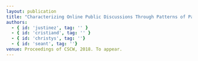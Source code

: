 ```yaml
---
layout: publication
title: "Characterizing Online Public Discussions Through Patterns of Participant Interactions"
authors:
  - { id: 'justinez', tag: '' }
  - { id: 'cristiand', tag: '' }
  - { id: 'christys', tag: ''}
  - { id: 'seant', tag: ''}
venue: Proceedings of CSCW, 2018. To appear.
---
```

